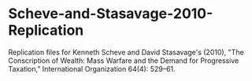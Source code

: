 # Scheve-and-Stasavage-2010-Replication
Replication files for Kenneth Scheve and David Stasavage's (2010), "The Conscription of Wealth: Mass Warfare and the Demand for Progressive Taxation," International Organization 64(4): 529–61.
